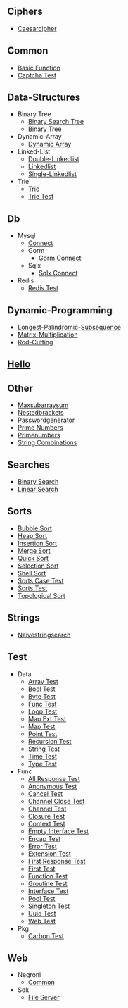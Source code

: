 
## Ciphers
  * [Caesarcipher](https://github.com/TheAlgorithms/Go/blob/master/ciphers/CaesarCipher.go)

## Common
  * [Basic Function](https://github.com/TheAlgorithms/Go/blob/master/common/basic_function.go)
  * [Captcha Test](https://github.com/TheAlgorithms/Go/blob/master/common/captcha_test.go)

## Data-Structures
  * Binary Tree
    * [Binary Search Tree](https://github.com/TheAlgorithms/Go/blob/master/data-structures/binary_tree/binary_search_tree.go)
    * [Binary Tree](https://github.com/TheAlgorithms/Go/blob/master/data-structures/binary_tree/binary_tree.go)
  * Dynamic-Array
    * [Dynamic Array](https://github.com/TheAlgorithms/Go/blob/master/data-structures/dynamic-array/dynamic_array.go)
  * Linked-List
    * [Double-Linkedlist](https://github.com/TheAlgorithms/Go/blob/master/data-structures/linked-list/double-linkedlist.go)
    * [Linkedlist](https://github.com/TheAlgorithms/Go/blob/master/data-structures/linked-list/Linkedlist.go)
    * [Single-Linkedlist](https://github.com/TheAlgorithms/Go/blob/master/data-structures/linked-list/single-linkedlist.go)
  * Trie
    * [Trie](https://github.com/TheAlgorithms/Go/blob/master/data-structures/trie/trie.go)
    * [Trie Test](https://github.com/TheAlgorithms/Go/blob/master/data-structures/trie/trie_test.go)

## Db
  * Mysql
    * [Connect](https://github.com/TheAlgorithms/Go/blob/master/db/mysql/connect.go)
    * Gorm
      * [Gorm Connect](https://github.com/TheAlgorithms/Go/blob/master/db/mysql/gorm/gorm_connect.go)
    * Sqlx
      * [Sqlx Connect](https://github.com/TheAlgorithms/Go/blob/master/db/mysql/sqlx/sqlx_connect.go)
  * Redis
    * [Redis Test](https://github.com/TheAlgorithms/Go/blob/master/db/redis/redis_test.go)

## Dynamic-Programming
  * [Longest-Palindromic-Subsequence](https://github.com/TheAlgorithms/Go/blob/master/dynamic-programming/longest-palindromic-subsequence.go)
  * [Matrix-Multiplication](https://github.com/TheAlgorithms/Go/blob/master/dynamic-programming/matrix-multiplication.go)
  * [Rod-Cutting](https://github.com/TheAlgorithms/Go/blob/master/dynamic-programming/rod-cutting.go)

## [Hello](https://github.com/TheAlgorithms/Go/blob/master//hello.go)

## Other
  * [Maxsubarraysum](https://github.com/TheAlgorithms/Go/blob/master/other/maxSubarraySum.go)
  * [Nestedbrackets](https://github.com/TheAlgorithms/Go/blob/master/other/NestedBrackets.go)
  * [Passwordgenerator](https://github.com/TheAlgorithms/Go/blob/master/other/PasswordGenerator.go)
  * [Prime Numbers](https://github.com/TheAlgorithms/Go/blob/master/other/prime_numbers.go)
  * [Primenumbers](https://github.com/TheAlgorithms/Go/blob/master/other/PrimeNumbers.go)
  * [String Combinations](https://github.com/TheAlgorithms/Go/blob/master/other/string_combinations.go)

## Searches
  * [Binary Search](https://github.com/TheAlgorithms/Go/blob/master/searches/binary_search.go)
  * [Linear Search](https://github.com/TheAlgorithms/Go/blob/master/searches/linear_search.go)

## Sorts
  * [Bubble Sort](https://github.com/TheAlgorithms/Go/blob/master/sorts/bubble_sort.go)
  * [Heap Sort](https://github.com/TheAlgorithms/Go/blob/master/sorts/heap_sort.go)
  * [Insertion Sort](https://github.com/TheAlgorithms/Go/blob/master/sorts/insertion_sort.go)
  * [Merge Sort](https://github.com/TheAlgorithms/Go/blob/master/sorts/merge_sort.go)
  * [Quick Sort](https://github.com/TheAlgorithms/Go/blob/master/sorts/quick_sort.go)
  * [Selection Sort](https://github.com/TheAlgorithms/Go/blob/master/sorts/selection_sort.go)
  * [Shell Sort](https://github.com/TheAlgorithms/Go/blob/master/sorts/shell_sort.go)
  * [Sorts Case Test](https://github.com/TheAlgorithms/Go/blob/master/sorts/sorts_case_test.go)
  * [Sorts Test](https://github.com/TheAlgorithms/Go/blob/master/sorts/sorts_test.go)
  * [Topological Sort](https://github.com/TheAlgorithms/Go/blob/master/sorts/topological_sort.go)

## Strings
  * [Naivestringsearch](https://github.com/TheAlgorithms/Go/blob/master/strings/naiveStringSearch.go)

## Test
  * Data
    * [Array Test](https://github.com/TheAlgorithms/Go/blob/master/test/data/array_test.go)
    * [Bool Test](https://github.com/TheAlgorithms/Go/blob/master/test/data/bool_test.go)
    * [Byte Test](https://github.com/TheAlgorithms/Go/blob/master/test/data/byte_test.go)
    * [Func Test](https://github.com/TheAlgorithms/Go/blob/master/test/data/func_test.go)
    * [Loop Test](https://github.com/TheAlgorithms/Go/blob/master/test/data/loop_test.go)
    * [Map Ext Test](https://github.com/TheAlgorithms/Go/blob/master/test/data/map_ext_test.go)
    * [Map Test](https://github.com/TheAlgorithms/Go/blob/master/test/data/map_test.go)
    * [Point Test](https://github.com/TheAlgorithms/Go/blob/master/test/data/point_test.go)
    * [Recursion Test](https://github.com/TheAlgorithms/Go/blob/master/test/data/recursion_test.go)
    * [String Test](https://github.com/TheAlgorithms/Go/blob/master/test/data/string_test.go)
    * [Time Test](https://github.com/TheAlgorithms/Go/blob/master/test/data/time_test.go)
    * [Type Test](https://github.com/TheAlgorithms/Go/blob/master/test/data/type_test.go)
  * Func
    * [All Response Test](https://github.com/TheAlgorithms/Go/blob/master/test/func/all_response_test.go)
    * [Anonymous Test](https://github.com/TheAlgorithms/Go/blob/master/test/func/anonymous_test.go)
    * [Cancel Test](https://github.com/TheAlgorithms/Go/blob/master/test/func/cancel_test.go)
    * [Channel Close Test](https://github.com/TheAlgorithms/Go/blob/master/test/func/channel_close_test.go)
    * [Channel Test](https://github.com/TheAlgorithms/Go/blob/master/test/func/channel_test.go)
    * [Closure Test](https://github.com/TheAlgorithms/Go/blob/master/test/func/closure_test.go)
    * [Context Test](https://github.com/TheAlgorithms/Go/blob/master/test/func/context_test.go)
    * [Empty Interface Test](https://github.com/TheAlgorithms/Go/blob/master/test/func/empty_interface_test.go)
    * [Encap Test](https://github.com/TheAlgorithms/Go/blob/master/test/func/encap_test.go)
    * [Error Test](https://github.com/TheAlgorithms/Go/blob/master/test/func/error_test.go)
    * [Extension Test](https://github.com/TheAlgorithms/Go/blob/master/test/func/extension_test.go)
    * [First Response Test](https://github.com/TheAlgorithms/Go/blob/master/test/func/first_response_test.go)
    * [First Test](https://github.com/TheAlgorithms/Go/blob/master/test/func/first_test.go)
    * [Function Test](https://github.com/TheAlgorithms/Go/blob/master/test/func/function_test.go)
    * [Groutine Test](https://github.com/TheAlgorithms/Go/blob/master/test/func/groutine_test.go)
    * [Interface Test](https://github.com/TheAlgorithms/Go/blob/master/test/func/interface_test.go)
    * [Pool Test](https://github.com/TheAlgorithms/Go/blob/master/test/func/pool_test.go)
    * [Singleton Test](https://github.com/TheAlgorithms/Go/blob/master/test/func/singleton_test.go)
    * [Uuid Test](https://github.com/TheAlgorithms/Go/blob/master/test/func/uuid_test.go)
    * [Web Test](https://github.com/TheAlgorithms/Go/blob/master/test/func/web_test.go)
  * Pkg
    * [Carbon Test](https://github.com/TheAlgorithms/Go/blob/master/test/pkg/carbon_test.go)

## Web
  * Negroni
    * [Common](https://github.com/TheAlgorithms/Go/blob/master/web/negroni/common.go)
  * Sdk
    * [File Server](https://github.com/TheAlgorithms/Go/blob/master/web/sdk/file_server.go)
